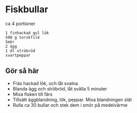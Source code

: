 # Fiskbullar
ca 4 portioner
```
1 finhackad gul lök
500 g torskfilé
Smör
2 ägg
1 dl ströbröd
svartpeppar
```

## Gör så här
* Fräs hackad lök, och låt svalna
* Blanda ägg och ströbröd, låt svälla 5 minuter
* Mixa fisken till färs
* Tillsätt äggblandning, lök, peppar. Mixa blandningen slät
* Rulla ca 30 bullar och stek dem i smör på medelvärme
